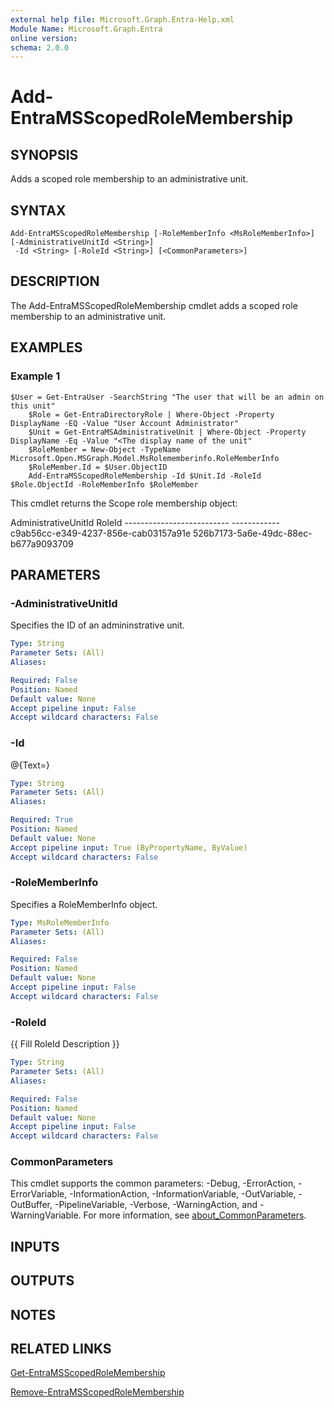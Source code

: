 ```yaml
---
external help file: Microsoft.Graph.Entra-Help.xml
Module Name: Microsoft.Graph.Entra
online version:
schema: 2.0.0
---
```


# Add-EntraMSScopedRoleMembership

## SYNOPSIS
Adds a scoped role membership to an administrative unit.

## SYNTAX

```
Add-EntraMSScopedRoleMembership [-RoleMemberInfo <MsRoleMemberInfo>] [-AdministrativeUnitId <String>]
 -Id <String> [-RoleId <String>] [<CommonParameters>]
```

## DESCRIPTION
The Add-EntraMSScopedRoleMembership cmdlet adds a scoped role membership to an administrative unit.

## EXAMPLES

### Example 1
```
$User = Get-EntraUser -SearchString "The user that will be an admin on this unit"
	$Role = Get-EntraDirectoryRole | Where-Object -Property DisplayName -EQ -Value "User Account Administrator"
	$Unit = Get-EntraMSAdministrativeUnit | Where-Object -Property DisplayName -Eq -Value "<The display name of the unit"
	$RoleMember = New-Object -TypeName Microsoft.Open.MSGraph.Model.MsRolememberinfo.RoleMemberInfo
	$RoleMember.Id = $User.ObjectID
	Add-EntraMSScopedRoleMembership -Id $Unit.Id -RoleId $Role.ObjectId -RoleMemberInfo $RoleMember
```

This cmdlet returns the Scope role membership object:

AdministrativeUnitId           RoleId 	--------------------------           ------------ 	c9ab56cc-e349-4237-856e-cab03157a91e 526b7173-5a6e-49dc-88ec-b677a9093709

## PARAMETERS

### -AdministrativeUnitId
Specifies the ID of an admininstrative unit.

```yaml
Type: String
Parameter Sets: (All)
Aliases:

Required: False
Position: Named
Default value: None
Accept pipeline input: False
Accept wildcard characters: False
```

### -Id
@{Text=}

```yaml
Type: String
Parameter Sets: (All)
Aliases:

Required: True
Position: Named
Default value: None
Accept pipeline input: True (ByPropertyName, ByValue)
Accept wildcard characters: False
```

### -RoleMemberInfo
Specifies a RoleMemberInfo object.

```yaml
Type: MsRoleMemberInfo
Parameter Sets: (All)
Aliases:

Required: False
Position: Named
Default value: None
Accept pipeline input: False
Accept wildcard characters: False
```

### -RoleId
{{ Fill RoleId Description }}

```yaml
Type: String
Parameter Sets: (All)
Aliases:

Required: False
Position: Named
Default value: None
Accept pipeline input: False
Accept wildcard characters: False
```

### CommonParameters
This cmdlet supports the common parameters: -Debug, -ErrorAction, -ErrorVariable, -InformationAction, -InformationVariable, -OutVariable, -OutBuffer, -PipelineVariable, -Verbose, -WarningAction, and -WarningVariable. For more information, see [about_CommonParameters](https://go.microsoft.com/fwlink/?LinkID=113216).

## INPUTS

## OUTPUTS

## NOTES

## RELATED LINKS

[Get-EntraMSScopedRoleMembership]()

[Remove-EntraMSScopedRoleMembership]()

